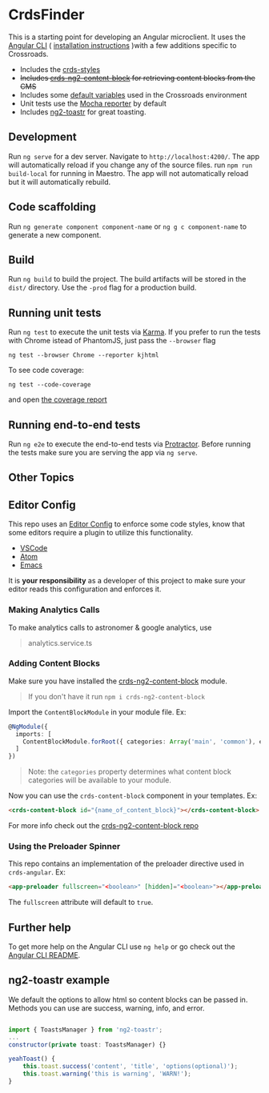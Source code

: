 # CrdsFinder

This is a starting point for developing an Angular microclient. It uses the [Angular CLI](https://github.com/angular/angular-cli/wiki) ( [installation instructions](https://github.com/angular/angular-cli#installation) )with a few additions specific to Crossroads.


* Includes the [crds-styles](https://github.com/crdschurch/crds-styles)
* ~~Includes [crds-ng2-content-block](https://github.com/crdschurch/crds-ng2-content-block) for retrieving content blocks from the CMS~~
* Includes some [default variables](./src/environments/environment.ts) used in the Crossroads environment
* Unit tests use the [Mocha reporter](https://www.npmjs.com/package/karma-mocha-reporter) by default
* Includes [ng2-toastr](https://www.npmjs.com/package/ng2-toastr) for great toasting.

## Development

Run `ng serve` for a dev server. Navigate to `http://localhost:4200/`. The app will automatically reload if you change any of the source files.
run `npm run build-local` for running in Maestro. The app will not automatically reload but it will automatically rebuild.

## Code scaffolding

Run `ng generate component component-name` or `ng g c component-name` to generate a new component.

## Build

Run `ng build` to build the project. The build artifacts will be stored in the `dist/` directory. Use the `-prod` flag for a production build.

## Running unit tests

Run `ng test` to execute the unit tests via [Karma](https://karma-runner.github.io).
If you prefer to run the tests with Chrome istead of PhantomJS, just pass the `--browser` flag
```
ng test --browser Chrome --reporter kjhtml
```

To see code coverage:
```
ng test --code-coverage
```
and open [the coverage report](./coverage/index.html)

## Running end-to-end tests

Run `ng e2e` to execute the end-to-end tests via [Protractor](http://www.protractortest.org/).
Before running the tests make sure you are serving the app via `ng serve`.

## Other Topics

## Editor Config

This repo uses an [Editor Config](http://editorconfig.org/) to enforce some code styles, know that some editors require a plugin to utilize this functionality. 
- [VSCode](https://marketplace.visualstudio.com/items?itemName=EditorConfig.EditorConfig)
- [Atom](https://github.com/sindresorhus/atom-editorconfig#readme)
- [Emacs](https://github.com/editorconfig/editorconfig-emacs#readme)

It is **your responsibility** as a developer of this project to make sure your editor reads this configuration and enforces it. 

### Making Analytics Calls

To make analytics calls to astronomer & google analytics, use 
> analytics.service.ts

### Adding Content Blocks

Make sure you have installed the [crds-ng2-content-block](https://github.com/crdschurch/crds-ng2-content-block) module.
> If you don't have it run `npm i crds-ng2-content-block`

Import the `ContentBlockModule` in your module file. Ex:

```ts
@NgModule({
  imports: [
    ContentBlockModule.forRoot({ categories: Array('main', 'common'), endpoint: environment.crdsEndpoint })
  ]
})
```
> Note: the `categories` property determines what content block categories will be available to your module.


Now you can use the `crds-content-block` component in your templates. Ex:
```html
<crds-content-block id="{name_of_content_block}"></crds-content-block>
```

For more info check out the [crds-ng2-content-block repo](https://github.com/crdschurch/crds-ng2-content-block)

### Using the Preloader Spinner

This repo contains an implementation of the preloader directive used in `crds-angular`. Ex:

```html
<app-preloader fullscreen="<boolean>" [hidden]="<boolean>"></app-preloader>
```

The `fullscreen` attribute will default to `true`.

## Further help

To get more help on the Angular CLI use `ng help` or go check out the [Angular CLI README](https://github.com/angular/angular-cli/blob/master/README.md).

## ng2-toastr example

We default the options to allow html so content blocks can be passed in. Methods you can use are success, warning, info, and error.

```javascript

import { ToastsManager } from 'ng2-toastr';
...
constructor(private toast: ToastsManager) {}

yeahToast() {
    this.toast.success('content', 'title', 'options(optional)');
    this.toast.warning('this is warning', 'WARN!');
}
```
